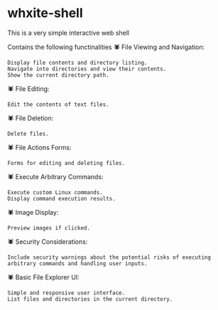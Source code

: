 # whxite-shell
This is a very simple interactive web shell


Contains the following functinalities
🕷️ File Viewing and Navigation:

    Display file contents and directory listing.
    Navigate into directories and view their contents.
    Show the current directory path.

🕷️ File Editing:

    Edit the contents of text files.

🕷️ File Deletion:

    Delete files.

🕷️ File Actions Forms:

    Forms for editing and deleting files.

🕷️ Execute Arbitrary Commands:

    Execute custom Linux commands.
    Display command execution results.

🕷️ Image Display:

    Preview images if clicked.

🕷️ Security Considerations:

    Include security warnings about the potential risks of executing arbitrary commands and handling user inputs.

🕷️ Basic File Explorer UI:

    Simple and responsive user interface.
    List files and directories in the current directory.
